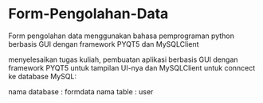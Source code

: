 # Form-Pengolahan-Data
Form pengolahan data menggunakan bahasa pemprograman python berbasis GUI dengan framework PYQT5 dan MySQLClient

menyelesaikan tugas kuliah, pembuatan aplikasi berbasis GUI dengan framework PYQT5 untuk tampilan UI-nya dan MySQLClient untuk conncect ke database MySQL:

nama database : formdata
nama table : user


